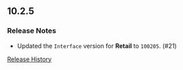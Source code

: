 ## 10.2.5

### Release Notes

- Updated the `Interface` version for **Retail** to `100205`. (#21)

[Release History](https://github.com/SFX-WoW/Masque_Fusion/wiki/History)
